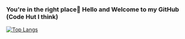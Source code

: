 ### You're in the right place👋 Hello and Welcome to my GitHub (Code Hut I think)

<!--
**jibrinx/jibrinx** is a ✨ _special_ ✨ repository because its `README.md` (this file) appears on your GitHub profile.

Here are some ideas to get you started:

- 🔭 I’m currently working on ...
- 🌱 I’m currently learning ...
- 👯 I’m looking to collaborate on ...
- 🤔 I’m looking for help with ...
- 💬 Ask me about ...
- 📫 How to reach me: ...
- 😄 Pronouns: ...
- ⚡ Fun fact: ...
-->

[![Top Langs](https://github-readme-stats.vercel.app/api/top-langs/?username=jibrinx&amp;text_color=daf7dc&amp;bg_color=151515)](https://github.com/yourusername/github-readme-stats)

